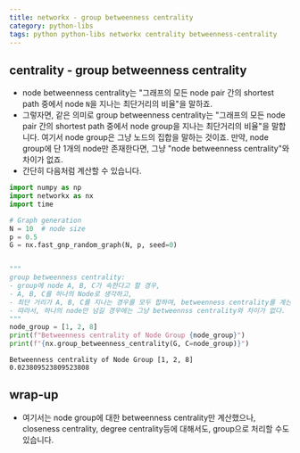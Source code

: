 ```yaml
---
title: networkx - group betweenness centrality 
category: python-libs
tags: python python-libs networkx centrality betweenness-centrality
---
```


## centrality - group betweenness centrality

- node betweenness centrality는 "그래프의 모든 node pair 간의 shortest path 중에서 node `N`을 지나는 최단거리의 비율"을 말하죠. 
- 그렇자면, 같은 의미로 group betweenness centrality는 "그래프의 모든 node pair 간의 shortest path 중에서 node group을 지나는 최단거리의 비율"을 말합니다. 여기서 node group은 그냥 노드의 집합을 말하는 것이죠. 만약, node group에 단 1개의 node만 존재한다면, 그냥 "node betweenness centrality"와 차이가 없죠. 
- 간단히 다음처럼 계산할 수 있습니다.

```python
import numpy as np
import networkx as nx
import time

# Graph generation
N = 10  # node size
p = 0.5
G = nx.fast_gnp_random_graph(N, p, seed=0)


"""
group betweenness centrality: 
- group에 node A, B, C가 속한다고 할 경우, 
- A, B, C를 하나의 Node로 생각하고, 
- 최단 거리가 A, B, C를 지나는 경우를 모두 합하여, betweenness centrality를 계산해주면 된다. 
- 따라서, 하나의 node만 넘길 경우에는 그냥 betweennss centrality와 차이가 없다.
"""
node_group = [1, 2, 8]
print(f"Betweenness centrality of Node Group {node_group}")
print(f"{nx.group_betweenness_centrality(G, C=node_group)}")
```

```
Betweenness centrality of Node Group [1, 2, 8]
0.023809523809523808
```


## wrap-up

- 여기서는 node group에 대한 betweenness centrality만 계산했으나, closeness centrality, degree centrality등에 대해서도, group으로 처리할 수도 있습니다. 